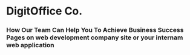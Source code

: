 # DigitOffice Co. 

### How Our Team Can Help You To Achieve Business Success Pages on web development company site or your internam web application
